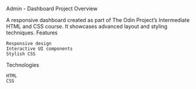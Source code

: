 Admin - Dashboard Project
Overview

A responsive dashboard created as part of The Odin Project’s Intermediate HTML and CSS course. It showcases advanced layout and styling techniques.
Features

    Responsive design
    Interactive UI components
    Stylish CSS

Technologies

    HTML
    CSS

